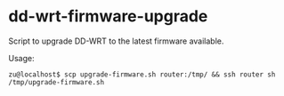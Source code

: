 # dd-wrt-firmware-upgrade
Script to upgrade DD-WRT to the latest firmware available.


Usage:

```
zu@localhost$ scp upgrade-firmware.sh router:/tmp/ && ssh router sh /tmp/upgrade-firmware.sh
```
